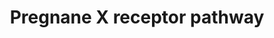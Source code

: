 ---
annotations:
- type: Pathway Ontology
  value: xenobiotic metabolic pathway
authors:
- Riannefijten
- MaintBot
- Khanspers
- Egonw
- Fehrhart
- AlexanderPico
- Eweitz
description: The Pregnane X receptor (PXR, a.k.a. NR1I2) is a nuclear receptor whose
  primary function is sensing xenobiotics. It regulates the gene expression of genes
  that encode proteins involved in detoxification and clearance of xenobiotics.    Proteins
  on this pathway have targeted assays available via the [https://assays.cancer.gov/available_assays?wp_id=WP2876
  CPTAC Assay Portal]
last-edited: 2021-05-07
organisms:
- Homo sapiens
redirect_from:
- /index.php/Pathway:WP2876
- /instance/WP2876
schema-jsonld:
- '@context': https://schema.org/
  '@id': https://wikipathways.github.io/pathways/WP2876.html
  '@type': Dataset
  creator:
    '@type': Organization
    name: WikiPathways
  description: The Pregnane X receptor (PXR, a.k.a. NR1I2) is a nuclear receptor whose
    primary function is sensing xenobiotics. It regulates the gene expression of genes
    that encode proteins involved in detoxification and clearance of xenobiotics.    Proteins
    on this pathway have targeted assays available via the [https://assays.cancer.gov/available_assays?wp_id=WP2876
    CPTAC Assay Portal]
  keywords:
  - PPARGC1A
  - UGT1A9
  - GSTA2
  - UGT1A3
  - UGT1A4
  - NRIP1
  - FOXO1
  - HSP90AA1
  - NR1I2
  - CYP4F12
  - NCOA3
  - CYP2C19
  - CYP3A4
  - ABCB1
  - CYP2A6
  - ABCC4
  - DNAJC7
  - UGT1A6
  - ABCC2
  - NCOA1
  - CYP3A7
  - NCOA2
  - PSMC5
  - SULT2A1
  - ABCC3
  - Ligand
  - CYP2B6
  - UGT1A1
  - CYP3A5
  - RXRA
  - SRPX2
  - CYP2C9
  - SRC
  - SLCO1B1
  license: CC0
  name: Pregnane X receptor pathway
seo: CreativeWork
title: Pregnane X receptor pathway
wpid: WP2876
---